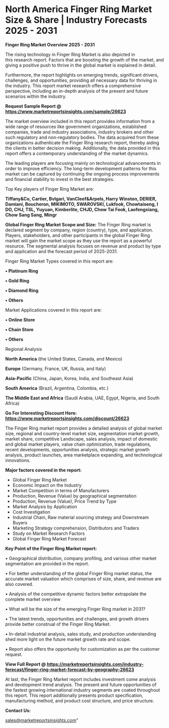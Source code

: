  # North America Finger Ring Market Size & Share | Industry Forecasts 2025 - 2031

<Strong> Finger Ring Market Overview 2025 - 2031</strong>

The rising technology in Finger Ring Market is also depicted in this research report. Factors that are boosting the growth of the market, and giving a positive push to thrive in the global market is explained in detail.

Furthermore, the report highlights on emerging trends, significant drivers, challenges, and opportunities, providing all necessary data for thriving in the industry. This report market research offers a comprehensive perspective, including an in-depth analysis of the present and future scenarios within the industry.

<strong>Request Sample Report @ <a href=https://www.marketreportsinsights.com/sample/26623>https://www.marketreportsinsights.com/sample/26623</a></strong>

The market overview included in this report provides information from a wide range of resources like government organizations, established companies, trade and industry associations, industry brokers and other such regulatory and non-regulatory bodies. The data acquired from these organizations authenticate the Finger Ring research report, thereby aiding the clients in better decision making. Additionally, the data provided in this report offers a contemporary understanding of the market dynamics.

The leading players are focusing mainly on technological advancements in order to improve efficiency. The long-term development patterns for this market can be captured by continuing the ongoing process improvements and financial stability to invest in the best strategies.

Top Key players of Finger Ring Market are:

<strong>Tiffany&Co, Cartier, Bvlgari, VanCleef&Arpels, Harry Winston, DERIER, Damiani, Boucheron, MIKIMOTO, SWAROVSKI, Lukfook, Chowtaiseng, I DO, CHJ, TSL, Yuyuan, Kimberlite, CHJD, Chow Tai Fook, Laofengxiang, Chow Sang Sang, Mingr</strong>

<strong><b>Global Finger Ring Market Scope and Size:</b></strong>
The Finger Ring market is declared segment by company, region (country), type, and application. Players, stakeholders, and other participants in the global Finger Ring market will gain the market scope as they use the report as a powerful resource. The segmental analysis focuses on revenue and product by type and application and the forecast period of 2025-2031.

Finger Ring Market Types covered in this report are:

<strong>• Platinum Ring

• Gold Ring

• Diamond Ring

• Others</strong>

Market Applications covered in this report are:

<strong>• Online Store

• Chain Store

• Others</strong> 

Regional Analysis

<strong>North America</strong> (the United States, Canada, and Mexico)

<strong>Europe</strong> (Germany, France, UK, Russia, and Italy)

<strong>Asia-Pacific</strong> (China, Japan, Korea, India, and Southeast Asia)

<strong>South America</strong> (Brazil, Argentina, Colombia, etc.)

<strong>The Middle East and Africa</strong> (Saudi Arabia, UAE, Egypt, Nigeria, and South Africa)

<strong>Go For Interesting Discount Here: <a href=https://www.marketreportsinsights.com/discount/26623>https://www.marketreportsinsights.com/discount/26623</a></strong>

The Finger Ring market report provides a detailed analysis of global market size, regional and country-level market size, segmentation market growth, market share, competitive Landscape, sales analysis, impact of domestic and global market players, value chain optimization, trade regulations, recent developments, opportunities analysis, strategic market growth analysis, product launches, area marketplace expanding, and technological innovations.

<strong><b>Major factors covered in the report:</b></strong>
<ul>
  <li>Global Finger Ring Market </li>
  <li>Economic Impact on the Industry</li>
  <li>Market Competition in terms of Manufacturers</li>
  <li>Production, Revenue (Value) by geographical segmentation</li>
  <li>Production, Revenue (Value), Price Trend by Type</li>
  <li>Market Analysis by Application</li>
  <li>Cost Investigation</li>
  <li>Industrial Chain, Raw material sourcing strategy and Downstream Buyers</li>
  <li>Marketing Strategy comprehension, Distributors and Traders</li>
  <li>Study on Market Research Factors</li>
  <li>Global Finger Ring Market Forecast</li>
</ul>

<strong><b>Key Point of the Finger Ring Market report:</b></strong>

• Geographical distribution, company profiling, and various other market segmentation are provided in the report.

• For better understanding of the global Finger Ring market status, the accurate market valuation which comprises of size, share, and revenue are also covered.

• Analysis of the competitive dynamic factors better extrapolate the complete market overview

• What will be the size of the emerging Finger Ring market in 2031?

• The latest trends, opportunities and challenges, and growth drivers provide better construal of the Finger Ring Market.

• In-detail industrial analysis, sales study, and production understanding shed more light on the future market growth rate and scope.

• Report also offers the opportunity for customization as per the customer request.

<strong><b>View Full Report @ <a href=https://marketreportsinsights.com/industry-forecast/finger-ring-market-forecast-by-geography-26623>https://marketreportsinsights.com/industry-forecast/finger-ring-market-forecast-by-geography-26623</a></b></strong>


At last, the Finger Ring Market report includes investment come analysis and development trend analysis. The present and future opportunities of the fastest growing international industry segments are coated throughout this report. This report additionally presents product specification, manufacturing method, and product cost structure, and price structure.

<strong>Contact Us:</strong>

sales@marketreportsinsights.com"
